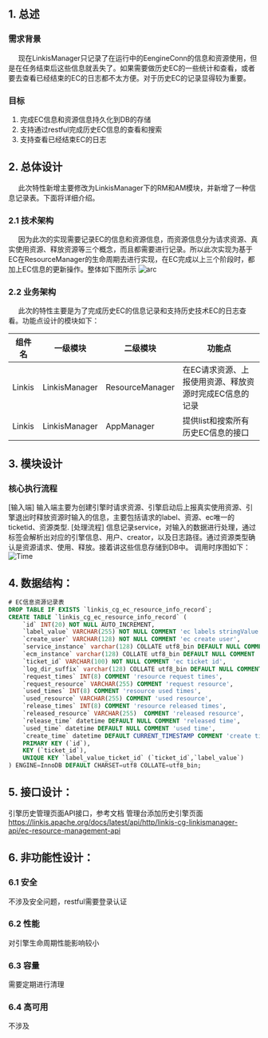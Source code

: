 ## 1. 总述
### 需求背景
&nbsp;&nbsp;&nbsp;&nbsp;&nbsp;现在LinkisManager只记录了在运行中的EengineConn的信息和资源使用，但是在任务结束后这些信息就丢失了。如果需要做历史EC的一些统计和查看，或者要去查看已经结束的EC的日志都不太方便。对于历史EC的记录显得较为重要。
### 目标
1. 完成EC信息和资源信息持久化到DB的存储
2. 支持通过restful完成历史EC信息的查看和搜索
3. 支持查看已经结束EC的日志

## 2. 总体设计
&nbsp;&nbsp;&nbsp;&nbsp;&nbsp;此次特性新增主要修改为LinkisManager下的RM和AM模块，并新增了一种信息记录表。下面将详细介绍。

### 2.1 技术架构
&nbsp;&nbsp;&nbsp;&nbsp;&nbsp;因为此次的实现需要记录EC的信息和资源信息，而资源信息分为请求资源、真实使用资源、释放资源等三个概念，而且都需要进行记录。所以此次实现为基于EC在ResourceManager的生命周期去进行实现，在EC完成以上三个阶段时，都加上EC信息的更新操作。整体如下图所示
![arc](/Images/Architecture/ecHistoryArc.png)

### 2.2 业务架构
&nbsp;&nbsp;&nbsp;&nbsp;&nbsp;此次的特性主要是为了完成历史EC的信息记录和支持历史技术EC的日志查看。功能点设计的模块如下：

| 组件名| 一级模块 | 二级模块 | 功能点 |
|---|---|---|---|
| Linkis | LinkisManager | ResourceManager| 在EC请求资源、上报使用资源、释放资源时完成EC信息的记录|
| Linkis | LinkisManager | AppManager| 提供list和搜索所有历史EC信息的接口|

## 3. 模块设计
### 核心执行流程
[输入端] 输入端主要为创建引擎时请求资源、引擎启动后上报真实使用资源、引擎退出时释放资源时输入的信息，主要包括请求的label、资源、ec唯一的ticketid、资源类型.
[处理流程] 信息记录service，对输入的数据进行处理，通过标签会解析出对应的引擎信息、用户、creator，以及日志路径。通过资源类型确认是资源请求、使用、释放。接着讲这些信息存储到DB中。
调用时序图如下：
![Time](/Images/Architecture/ecHistoryTime.png)


## 4. 数据结构：
```sql
# EC信息资源记录表
DROP TABLE IF EXISTS `linkis_cg_ec_resource_info_record`;
CREATE TABLE `linkis_cg_ec_resource_info_record` (
    `id` INT(20) NOT NULL AUTO_INCREMENT,
    `label_value` VARCHAR(255) NOT NULL COMMENT 'ec labels stringValue',
    `create_user` VARCHAR(128) NOT NULL COMMENT 'ec create user',
    `service_instance` varchar(128) COLLATE utf8_bin DEFAULT NULL COMMENT 'ec instance info',
    `ecm_instance` varchar(128) COLLATE utf8_bin DEFAULT NULL COMMENT 'ecm instance info ',
    `ticket_id` VARCHAR(100) NOT NULL COMMENT 'ec ticket id',
    `log_dir_suffix` varchar(128) COLLATE utf8_bin DEFAULT NULL COMMENT 'log path',
    `request_times` INT(8) COMMENT 'resource request times',
    `request_resource` VARCHAR(255) COMMENT 'request resource',
    `used_times` INT(8) COMMENT 'resource used times',
    `used_resource` VARCHAR(255) COMMENT 'used resource',
    `release_times` INT(8) COMMENT 'resource released times',
    `released_resource` VARCHAR(255)  COMMENT 'released resource',
    `release_time` datetime DEFAULT NULL COMMENT 'released time',
    `used_time` datetime DEFAULT NULL COMMENT 'used time',
    `create_time` datetime DEFAULT CURRENT_TIMESTAMP COMMENT 'create time',
    PRIMARY KEY (`id`),
    KEY (`ticket_id`),
    UNIQUE KEY `label_value_ticket_id` (`ticket_id`,`label_value`)
) ENGINE=InnoDB DEFAULT CHARSET=utf8 COLLATE=utf8_bin;
```
## 5. 接口设计：
引擎历史管理页面API接口，参考文档  管理台添加历史引擎页面  
https://linkis.apache.org/docs/latest/api/http/linkis-cg-linkismanager-api/ec-resource-management-api
## 6. 非功能性设计：

### 6.1 安全
不涉及安全问题，restful需要登录认证

### 6.2 性能
对引擎生命周期性能影响较小

### 6.3 容量
需要定期进行清理

### 6.4 高可用
不涉及

